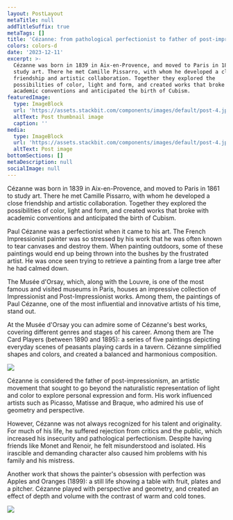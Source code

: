 ```yaml
---
layout: PostLayout
metaTitle: null
addTitleSuffix: true
metaTags: []
title: 'Cézanne: from pathological perfectionist to father of post-impressionism'
colors: colors-d
date: '2023-12-11'
excerpt: >-
  Cézanne was born in 1839 in Aix-en-Provence, and moved to Paris in 1861 to
  study art. There he met Camille Pissarro, with whom he developed a close
  friendship and artistic collaboration. Together they explored the
  possibilities of color, light and form, and created works that broke with
  academic conventions and anticipated the birth of Cubism.
featuredImage:
  type: ImageBlock
  url: 'https://assets.stackbit.com/components/images/default/post-4.jpeg'
  altText: Post thumbnail image
  caption: ''
media:
  type: ImageBlock
  url: 'https://assets.stackbit.com/components/images/default/post-4.jpeg'
  altText: Post image
bottomSections: []
metaDescription: null
socialImage: null
---
```

Cézanne was born in 1839 in Aix-en-Provence, and moved to Paris in 1861 to study art. There he met Camille Pissarro, with whom he developed a close friendship and artistic collaboration. Together they explored the possibilities of color, light and form, and created works that broke with academic conventions and anticipated the birth of Cubism.

Paul Cézanne was a perfectionist when it came to his art. The French Impressionist painter was so stressed by his work that he was often known to tear canvases and destroy them. When painting outdoors, some of these paintings would end up being thrown into the bushes by the frustrated artist. He was once seen trying to retrieve a painting from a large tree after he had calmed down.

The Musée d'Orsay, which, along with the Louvre, is one of the most famous and visited museums in Paris, houses an impressive collection of Impressionist and Post-Impressionist works. Among them, the paintings of Paul Cézanne, one of the most influential and innovative artists of his time, stand out.

At the Musée d'Orsay you can admire some of Cézanne's best works, covering different genres and stages of his career. Among them are The Card Players (between 1890 and 1895): a series of five paintings depicting everyday scenes of peasants playing cards in a tavern. Cézanne simplified shapes and colors, and created a balanced and harmonious composition.

![](https://img2.rtve.es/v/1314758?w=1600\&preview=1328543783951.jpg)

Cézanne is considered the father of post-impressionism, an artistic movement that sought to go beyond the naturalistic representation of light and color to explore personal expression and form. His work influenced artists such as Picasso, Matisse and Braque, who admired his use of geometry and perspective.

However, Cézanne was not always recognized for his talent and originality. For much of his life, he suffered rejection from critics and the public, which increased his insecurity and pathological perfectionism. Despite having friends like Monet and Renoir, he felt misunderstood and isolated. His irascible and demanding character also caused him problems with his family and his mistress.

Another work that shows the painter's obsession with perfection was Apples and Oranges (1899): a still life showing a table with fruit, plates and a pitcher. Cézanne played with perspective and geometry, and created an effect of depth and volume with the contrast of warm and cold tones.

![](https://2.bp.blogspot.com/-f6buPkQejdo/U-vZ5q86a2I/AAAAAAAAByM/-C5sy4li8Gg/w1200-h630-p-k-no-nu/Imagen2.jpg)

